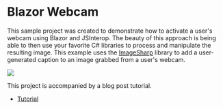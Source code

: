 # Blazor Webcam
This sample project was created to demonstrate how to activate a user's webcam using Blazor and JSInterop. The beauty of this approach is being able to then use your favorite C# libraries to process and manipulate the resulting image. This example uses the [ImageSharp](https://github.com/SixLabors/ImageSharp) library to add a user-generated caption to an image grabbed from a user's webcam.

![](https://user-images.githubusercontent.com/3577465/190877959-c7d06375-3dfc-4559-b965-59ab8b24a78f.jpg)

This project is accompanied by a blog post tutorial.
* [Tutorial](https://wellsb.com/csharp/aspnet/blazor-webcam-capture/)
